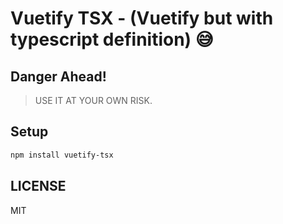 # Vuetify TSX - (Vuetify but with typescript definition) 😅

## Danger Ahead!

> USE IT AT YOUR OWN RISK.

## Setup

```bash
npm install vuetify-tsx
```

## LICENSE

MIT
